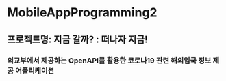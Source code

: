 # MobileAppProgramming2
<h2>프로젝트명: 지금 갈까? : 떠나자 지금!</h2>
<h3>외교부에서 제공하는 OpenAPI를 활용한 코로나19 관련 해외입국 정보 제공 어플리케이션 </h3>

